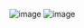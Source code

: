 ![image](https://github.com/gxldmane/laravel-link-shortener/assets/86232485/88a167ce-cad7-41f0-9e8c-71cc081f4d72)
![image](https://github.com/gxldmane/laravel-link-shortener/assets/86232485/6b982b80-5692-411d-b4cb-31400eb861db)
